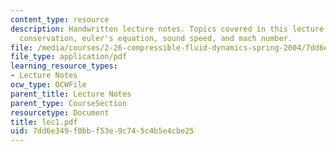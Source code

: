 ```yaml
---
content_type: resource
description: Handwritten lecture notes. Topics covered in this lecture include mass
  conservation, euler's equation, sound speed, and mach number.
file: /media/courses/2-26-compressible-fluid-dynamics-spring-2004/7dd6e349f0bbf53e9c745c4b5e4cbe25_lec1.pdf
file_type: application/pdf
learning_resource_types:
- Lecture Notes
ocw_type: OCWFile
parent_title: Lecture Notes
parent_type: CourseSection
resourcetype: Document
title: lec1.pdf
uid: 7dd6e349-f0bb-f53e-9c74-5c4b5e4cbe25
---
```

